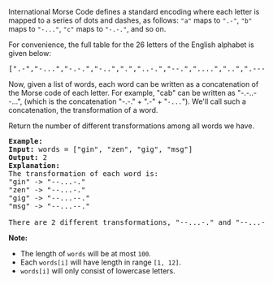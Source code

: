 International Morse Code defines a standard encoding where each letter is mapped to a series of dots and dashes, as follows: `` "a" `` maps to `` ".-" ``, `` "b" `` maps to `` "-..." ``, `` "c" `` maps to `` "-.-." ``, and so on.

For convenience, the full table for the 26 letters of the English alphabet is given below:

<pre>
[".-","-...","-.-.","-..",".","..-.","--.","....","..",".---","-.-",".-..","--","-.","---",".--.","--.-",".-.","...","-","..-","...-",".--","-..-","-.--","--.."]</pre>

Now, given a list of words, each word can be written as a concatenation of the Morse code of each letter. For example, "cab" can be written as "-.-..--...", (which is the concatenation "-.-." + ".-" + "`` -... ``"). We'll call such a concatenation, the transformation&nbsp;of a word.

Return the number of different transformations among all words we have.

<pre>
<strong>Example:</strong>
<strong>Input:</strong> words = ["gin", "zen", "gig", "msg"]
<strong>Output:</strong> 2
<strong>Explanation: </strong>
The transformation of each word is:
"gin" -&gt; "--...-."
"zen" -&gt; "--...-."
"gig" -&gt; "--...--."
"msg" -&gt; "--...--."

There are 2 different transformations, "--...-." and "--...--.".
</pre>

__Note:__

*   The length of `` words `` will be at most `` 100 ``.
*   Each `` words[i] `` will have length in range `` [1, 12] ``.
*   `` words[i] `` will only consist of lowercase letters.